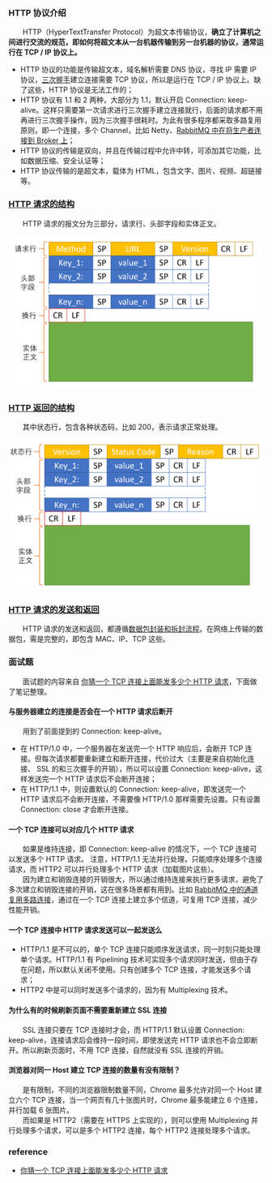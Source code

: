 ### HTTP 协议介绍
　　HTTP（HyperTextTransfer Protocol）为超文本传输协议，**确立了计算机之间进行交流的规范，即如何将超文本从一台机器传输到另一台机器的协议，通常运行在 TCP / IP 协议上。** 

- HTTP 协议的功能是传输超文本，域名解析需要 DNS 协议，寻找 IP 需要 IP 协议，[三次握手](https://github.com/martin-1992/Network-Protocol-Notes/blob/master/TCP%20%E5%8D%8F%E8%AE%AE/TCP%20%E7%9A%84%E4%B8%89%E6%AC%A1%E6%8F%A1%E6%89%8B.md)建立连接需要 TCP 协议，所以是运行在 TCP / IP 协议上。缺了这些，HTTP 协议是无法工作的；
- HTTP 协议有 1.1 和 2 两种，大部分为 1.1，默认开启 Connection: keep-alive。这样只需要第一次请求进行三次握手建立连接就行，后面的请求都不用再进行三次握手操作，因为三次握手很耗时。为此有很多程序都采取多路复用原则，即一个连接，多个 Channel，比如 Netty、[RabbitMQ 中在将生产者连接到 Broker 上](https://github.com/martin-1992/MQ-Notes/blob/master/RabbitMQ%20%E5%AE%9E%E6%88%98%E6%8C%87%E5%8D%97%E7%AC%94%E8%AE%B0/chapter_2/README.md)；
- HTTP 协议的传输是双向，并且在传输过程中允许中转，可添加其它功能，比如数据压缩、安全认证等；
- HTTP 协议传输的是超文本，载体为 HTML，包含文字、图片、视频、超链接等。

### [HTTP 请求的结构](https://github.com/martin-1992/Network-Protocol-Notes/blob/master/HTTP%20%E5%8D%8F%E8%AE%AE/HTTP%20%E8%AF%B7%E6%B1%82%E7%9A%84%E7%BB%93%E6%9E%84.md)
　　HTTP 请求的报文分为三部分，请求行、头部字段和实体正文。

![avatar](photo_1.png)

### [HTTP 返回的结构](https://github.com/martin-1992/Network-Protocol-Notes/blob/master/HTTP%20%E5%8D%8F%E8%AE%AE/HTTP%20%E8%BF%94%E5%9B%9E%E7%9A%84%E7%BB%93%E6%9E%84.md)
　　其中状态行，包含各种状态码，比如 200，表示请求正常处理。

![avatar](photo_3.png)

### [HTTP 请求的发送和返回](https://github.com/martin-1992/Network-Protocol-Notes/blob/master/HTTP%20%E5%8D%8F%E8%AE%AE/HTTP%20%E8%AF%B7%E6%B1%82%E7%9A%84%E5%8F%91%E9%80%81%E5%92%8C%E8%BF%94%E5%9B%9E.md)
　　HTTP 请求的发送和返回，都遵循[数据包封装和拆封流程](https://github.com/martin-1992/Network-Protocol-Notes/blob/master/%E7%BD%91%E7%BB%9C%E5%88%86%E5%B1%82/README.md)。在网络上传输的数据包，需是完整的，即包含 MAC、IP、TCP 这些。

### 面试题
　　面试题的内容来自 [你猜一个 TCP 连接上面能发多少个 HTTP 请求](https://zhuanlan.zhihu.com/p/61423830)，下面做了笔记整理。

#### 与服务器建立的连接是否会在一个 HTTP 请求后断开
　　用到了前面提到的 Connection: keep-alive。

- 在 HTTP/1.0 中，一个服务器在发送完一个 HTTP 响应后，会断开 TCP 连接。但每次请求都要重新建立和断开连接，代价过大（主要是来自初始化连接、 SSL 的和三次握手的开销），所以可以设置 Connection: keep-alive，这样发送完一个 HTTP 请求后不会断开连接；
- 在 HTTP/1.1 中，则设置默认的 Connection: keep-alive，即发送完一个 HTTP 请求后不会断开连接，不需要像 HTTP/1.0 那样需要先设置。只有设置 Connection: close 才会断开连接。

#### 一个 TCP 连接可以对应几个 HTTP 请求
　　如果是维持连接，即 Connection: keep-alive 的情况下，一个 TCP 连接可以发送多个 HTTP 请求。 注意，HTTP/1.1 无法并行处理，只能顺序处理多个连接请求，而 HTTP2 可以并行处理多个 HTTP 请求（加载图片这些）。<br />
　　因为建立和销毁连接的开销很大，所以通过维持连接来执行更多请求，避免了多次建立和销毁连接的开销，这在很多场景都有用到。比如 [RabbitMQ 中的通道复用多路连接](https://github.com/martin-1992/MQ-Notes/blob/master/RabbitMQ%20%E5%AE%9E%E6%88%98%E6%8C%87%E5%8D%97%E7%AC%94%E8%AE%B0/chapter_2/README.md)，通过在一个 TCP 连接上建立多个信道，可复用 TCP 连接，减少性能开销。

#### 一个 TCP 连接中 HTTP 请求发送可以一起发送么

- HTTP/1.1 是不可以的，单个 TCP 连接只能顺序发送请求，同一时刻只能处理单个请求。HTTP/1.1 有 Pipelining 技术可实现多个请求同时发送，但由于存在问题，所以默认关闭不使用。只有创建多个 TCP 连接，才能发送多个请求；
- HTTP2 中是可以同时发送多个请求的，因为有 Multiplexing 技术。

#### 为什么有的时候刷新页面不需要重新建立 SSL 连接
　　SSL 连接只要在 TCP 连接时才会，而 HTTP/1.1 默认设置 Connection: keep-alive，连接请求后会维持一段时间，即使发送完 HTTP 请求也不会立即断开。所以刷新页面时，不用 TCP 连接，自然就没有 SSL 连接的开销。

#### 浏览器对同一 Host 建立 TCP 连接的数量有没有限制？
　　是有限制，不同的浏览器限制数量不同，Chrome 最多允许对同一个 Host 建立六个 TCP 连接，当一个网页有几十张图片时，Chrome 最多能建立 6 个连接，并行加载 6 张图片。<br />
　　而如果是 HTTP2（需要在 HTTPS 上实现的），则可以使用 Multiplexing 并行处理多个请求，可以是多个 HTTP2 连接，每个 HTTP2 连接处理多个请求。<br />

### reference
- [你猜一个 TCP 连接上面能发多少个 HTTP 请求](https://zhuanlan.zhihu.com/p/61423830)
